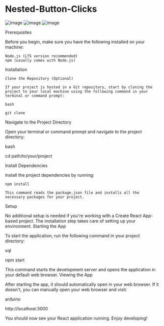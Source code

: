 # Nested-Button-Clicks
![image](https://github.com/gitbiruk2010/Nested-Button-Clicks/assets/103274295/e2b3ce6c-1068-4df6-962c-90aa08d710f8)
![image](https://github.com/gitbiruk2010/Nested-Button-Clicks/assets/103274295/2b62cd8f-5cb3-4e7e-811c-5fcd862e73f8)
![image](https://github.com/gitbiruk2010/Nested-Button-Clicks/assets/103274295/745866a5-e2c2-4ca4-ba96-6d1d2de0568e)



Prerequisites

Before you begin, make sure you have the following installed on your machine:

    Node.js (LTS version recommended)
    npm (usually comes with Node.js)

Installation

    Clone the Repository (Optional)

    If your project is hosted in a Git repository, start by cloning the project to your local machine using the following command in your terminal or command prompt:

    bash

    git clone 

Navigate to the Project Directory

Open your terminal or command prompt and navigate to the project directory:

bash

cd path/to/your/project

Install Dependencies

Install the project dependencies by running:

    npm install

    This command reads the package.json file and installs all the necessary packages for your project.

Setup

No additional setup is needed if you're working with a Create React App-based project. The installation step takes care of setting up your environment.
Starting the App

To start the application, run the following command in your project directory:

sql

npm start

This command starts the development server and opens the application in your default web browser.
Viewing the App

After starting the app, it should automatically open in your web browser. If it doesn't, you can manually open your web browser and visit:

arduino

http://localhost:3000

You should now see your React application running. Enjoy developing!
